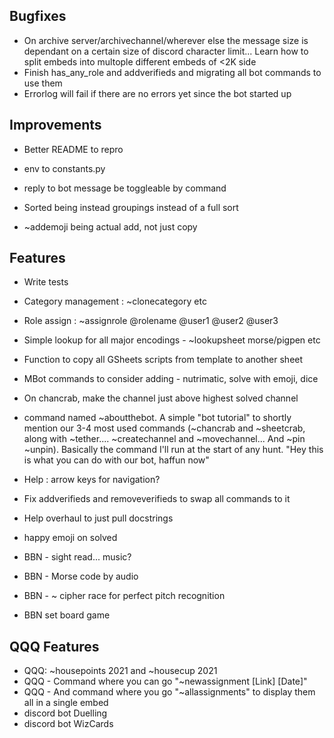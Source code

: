 ## Bugfixes
- On archive server/archivechannel/wherever else the message size is dependant on a certain size of discord character limit... Learn how to split embeds into multople different embeds of <2K side
- Finish has_any_role and addverifieds and migrating all bot commands to use them
- Errorlog will fail if there are no errors yet since the bot started up

## Improvements

- Better README to repro
- env to constants.py
- reply to bot message be toggleable by command

- Sorted being instead groupings instead of a full sort
- ~addemoji being actual add, not just copy

## Features

- Write tests
- Category management : ~clonecategory etc
- Role assign : ~assignrole @rolename @user1 @user2 @user3
- Simple lookup for all major encodings - ~lookupsheet morse/pigpen etc

- Function to copy all GSheets scripts from template to another sheet
- MBot commands to consider adding - nutrimatic, solve with emoji,  dice

- On chancrab, make the channel just above highest solved channel
- command named ~aboutthebot. A simple "bot tutorial" to shortly mention our 3-4 most used commands (~chancrab and ~sheetcrab, along with ~tether.... ~createchannel and ~movechannel... And ~pin ~unpin). Basically the command I'll run at the start of any hunt. "Hey this is what you can do with our bot, haffun now"
- Help : arrow keys for navigation?
- Fix addverifieds and removeverifieds to swap all commands to it
- Help overhaul to just pull docstrings
- happy emoji on solved

- BBN - sight read... music?
- BBN - Morse code by audio
- BBN - ~ cipher race for perfect pitch recognition
- BBN set board game


## QQQ Features

- QQQ: ~housepoints 2021 and ~housecup 2021
- QQQ - Command where you can go "~newassignment [Link] [Date]"
- QQQ - And command where you go "~allassignments" to display them all in a single embed
- discord bot Duelling 
- discord bot WizCards
